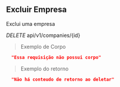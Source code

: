 ## Excluir Empresa

Exclui uma empresa


<div class="api-endpoint">
  <div class="endpoint-data">
    <i class="label label-get">DELETE</i>
     api/v1/companies/{id}
  </div>
</div>


> Exemplo de Corpo

```json
  "Essa requisição não possui corpo"
```

> Exemplo do retorno

```json
  "Não há conteudo de retorno ao deletar"
```